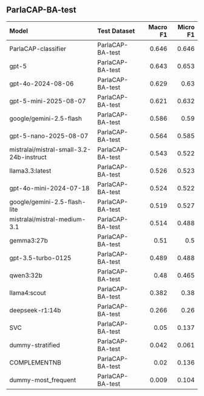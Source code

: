 ## ParlaCAP-BA-test

| Model                                    | Test Dataset     |   Macro F1 |   Micro F1 |
|:-----------------------------------------|:-----------------|-----------:|-----------:|
| ParlaCAP-classifier                      | ParlaCAP-BA-test |      0.646 |      0.646 |
| gpt-5                                    | ParlaCAP-BA-test |      0.643 |      0.653 |
| gpt-4o-2024-08-06                        | ParlaCAP-BA-test |      0.629 |      0.63  |
| gpt-5-mini-2025-08-07                    | ParlaCAP-BA-test |      0.621 |      0.632 |
| google/gemini-2.5-flash                  | ParlaCAP-BA-test |      0.586 |      0.59  |
| gpt-5-nano-2025-08-07                    | ParlaCAP-BA-test |      0.564 |      0.585 |
| mistralai/mistral-small-3.2-24b-instruct | ParlaCAP-BA-test |      0.543 |      0.522 |
| llama3.3:latest                          | ParlaCAP-BA-test |      0.526 |      0.523 |
| gpt-4o-mini-2024-07-18                   | ParlaCAP-BA-test |      0.524 |      0.522 |
| google/gemini-2.5-flash-lite             | ParlaCAP-BA-test |      0.519 |      0.527 |
| mistralai/mistral-medium-3.1             | ParlaCAP-BA-test |      0.514 |      0.488 |
| gemma3:27b                               | ParlaCAP-BA-test |      0.51  |      0.5   |
| gpt-3.5-turbo-0125                       | ParlaCAP-BA-test |      0.489 |      0.488 |
| qwen3:32b                                | ParlaCAP-BA-test |      0.48  |      0.465 |
| llama4:scout                             | ParlaCAP-BA-test |      0.382 |      0.38  |
| deepseek-r1:14b                          | ParlaCAP-BA-test |      0.266 |      0.26  |
| SVC                                      | ParlaCAP-BA-test |      0.05  |      0.137 |
| dummy-stratified                         | ParlaCAP-BA-test |      0.042 |      0.061 |
| COMPLEMENTNB                             | ParlaCAP-BA-test |      0.02  |      0.136 |
| dummy-most_frequent                      | ParlaCAP-BA-test |      0.009 |      0.104 |